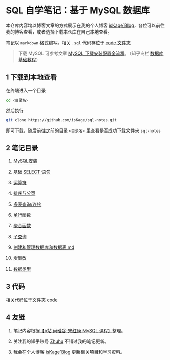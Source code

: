 # SQL 自学笔记：基于 MySQL 数据库

本仓库内容均以博客文章的方式展示在我的个人博客 [isKage\`Blog](https://blog.iskage.online/categories/MySQL/)，各位可以前往我的博客查看，或者选择下载本仓库在自己本地查看。

笔记以 `markdown` 格式编写。相关 `.sql` 代码存位于 [code 文件夹](./code)

> 下载 MySQL 可参考文章 [MySQL 下载安装配置全流程](https://zhuanlan.zhihu.com/p/21429639955)。（知乎专栏 [数据库 基础教程](https://www.zhihu.com/column/c_1864781236800720896)）

## 1 下载到本地查看
在终端进入一个目录
```bash
cd <目录名>
```

然后执行
```bash
git clone https://github.com/isKage/sql-notes.git
```

即可下载，随后前往之前的目录 `<目录名>` 里查看是否成功下载文件夹 `sql-notes`



## 2 笔记目录

1. [MySQL安装](./01MySQL安装.md)

2. [基础 SELECT 语句](./02select.md)

3. [运算符](./03运算符.md)

4. [排序与分页](./04排序与分页.md)

5. [多表查询/连接](./05多表查询.md)

6. [单行函数](./06单行函数.md)

7. [聚合函数](./07聚合函数.md)

8. [子查询](./08子查询.md)

9. [创建和管理数据库和数据表.md](./09创建和管理数据库和数据表.md)

10. [增删改](./10增删改.md)

11. [数据类型](./11数据类型.md)

## 3 代码

相关代码位于文件夹 [code](./code)

## 4 友链

1. 笔记内容根据[【b站 尚硅谷-宋红康 MySQL 课程】](https://www.bilibili.com/video/BV1iq4y1u7vj/?share_source=copy_web&vd_source=67ce2d561f3b6dc9d7cff375959101a2)整理。

2. 关注我的知乎账号 [Zhuhu](https://www.zhihu.com/people/--55-97-8-41) 不错过我的笔记更新。

3. 我会在个人博客 [isKage\`Blog](https://blog.iskage.online/) 更新相关项目和学习资料。


